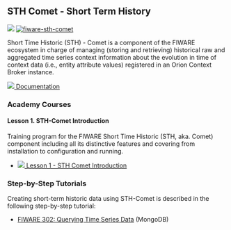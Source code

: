 <h2>STH Comet - Short Term History</h2>

[![](https://nexus.lab.fiware.org/repository/raw/public/badges/chapters/core.svg)](https://www.fiware.org/developers/catalogue/)
[![fiware-sth-comet](https://nexus.lab.fiware.org/repository/raw/public/badges/stackoverflow/sth-comet.svg)](http://stackoverflow.com/questions/tagged/fiware-sth-comet)

Short Time Historic (STH) - Comet is a component of the FIWARE ecosystem in
charge of managing (storing and retrieving) historical raw and aggregated time
series context information about the evolution in time of context data (i.e.,
entity attribute values) registered in an Orion Context Broker instance.

[![](https://fiware.github.io/academy/img/books.png) Documentation](https://fiware-sth-comet.rtfd.io)

<h3>Academy Courses</h3>

<h4>Lesson 1. STH-Comet Introduction</h4>

Training program for the FIWARE Short Time Historic (STH, aka. Comet) component
including all its distinctive features and covering from installation to
configuration and running.

-   <a href="https://fiware.github.io/academy/sth-comet/sth-comet1.pdf">![](https://fiware.github.io/academy/img/pdf.png)
    Lesson 1 - STH Comet Introduction</a>

<h3>Step-by-Step Tutorials</h3>

Creating short-term historic data using STH-Comet is described in the following
step-by-step tutorial:

-   [FIWARE 302: Querying Time Series Data](https://fiware-tutorials.readthedocs.io/en/latest/short-term-history)
    (MongoDB)
